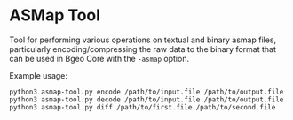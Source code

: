 # ASMap Tool

Tool for performing various operations on textual and binary asmap files,
particularly encoding/compressing the raw data to the binary format that can
be used in Bgeo Core with the `-asmap` option.

Example usage:
```
python3 asmap-tool.py encode /path/to/input.file /path/to/output.file
python3 asmap-tool.py decode /path/to/input.file /path/to/output.file
python3 asmap-tool.py diff /path/to/first.file /path/to/second.file
```
